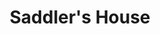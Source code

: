 ---
title: "Saddler's House"
url: /castell-newydd-emlyn-newcastle-emlyn/saddlers-house/
shop: Leerstehend
---